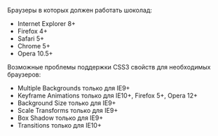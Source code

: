 Браузеры в которых должен работать шоколад:

* Internet Explorer 8+
* Firefox 4+
* Safari 5+
* Chrome 5+
* Opera 10.5+

Возможные проблемы поддержки CSS3 свойств для необходимых браузеров:

* Multiple Backgrounds только для IE9+
* Keyframe Animations только для IE10+, Firefox 5+, Opera 12+
* Background Size только для IE9+
* Scale Transforms только для IE9+
* Box Shadow только для IE9+
* Transitions только для IE10+